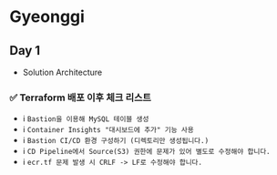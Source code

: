 # Gyeonggi

## Day 1
- Solution Architecture

### ✅ Terraform 배포 이후 체크 리스트

- ℹ️ `Bastion을 이용해 MySQL 테이블 생성`
- ℹ️ `Container Insights "대시보드에 추가" 기능 사용`
- ℹ️ `Bastion CI/CD 환경 구성하기 (디렉토리만 생성됩니다.)`
- ℹ️ `CD Pipeline에서 Source(S3) 권한에 문제가 있어 별도로 수정해야 합니다.`
- ℹ️ `ecr.tf 문제 발생 시 CRLF -> LF로 수정해야 합니다.`
